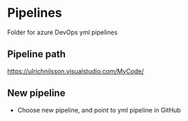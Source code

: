 # Pipelines

Folder for azure DevOps yml pipelines

## Pipeline path

<https://ulrichnilsson.visualstudio.com/MyCode/>

## New pipeline

* Choose new pipeline, and point to yml pipeline in GitHub
